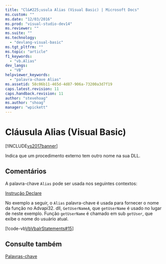 ```yaml
---
title: "Cl&#225;usula Alias (Visual Basic) | Microsoft Docs"
ms.custom: ""
ms.date: "12/03/2016"
ms.prod: "visual-studio-dev14"
ms.reviewer: ""
ms.suite: ""
ms.technology: 
  - "devlang-visual-basic"
ms.tgt_pltfrm: ""
ms.topic: "article"
f1_keywords: 
  - "vb.Alias"
dev_langs: 
  - "VB"
helpviewer_keywords: 
  - "palavra-chave Alias"
ms.assetid: 58c06b11-465d-4d87-906a-73200a3d7f19
caps.latest.revision: 11
caps.handback.revision: 11
author: "stevehoag"
ms.author: "shoag"
manager: "wpickett"
---
```

# Cl&#225;usula Alias (Visual Basic)
[!INCLUDE[vs2017banner](../../../csharp/includes/vs2017banner.md)]

Indica que um procedimento externo tem outro nome na sua DLL.  
  
## Comentários  
 A palavra\-chave `Alias` pode ser usada nos seguintes contextos:  
  
 [Instrução Declare](../../../visual-basic/language-reference/statements/declare-statement.md)  
  
 No exemplo a seguir, o `Alias` palavra\-chave é usada para fornecer o nome da função no Advapi32. dll, `GetUserNameA`, que `getUserName` é usado no lugar de neste exemplo.  Função `getUserName` é chamado em sub `getUser`, que exibe o nome do usuário atual.  
  
 [!code-vb[VbVbalrStatements#15](../../../visual-basic/language-reference/statements/codesnippet/VisualBasic/alias-clause_1.vb)]  
  
## Consulte também  
 [Palavras\-chave](../../../visual-basic/language-reference/keywords/index.md)